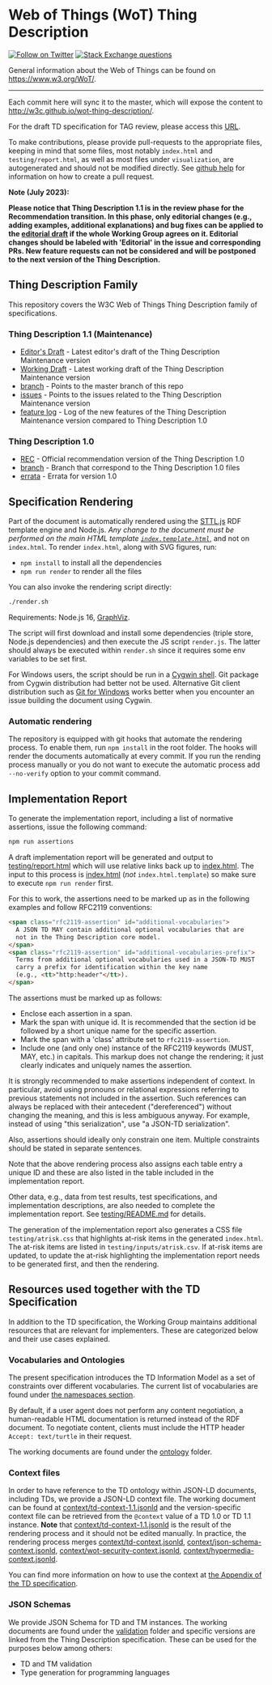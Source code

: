 # Web of Things (WoT) Thing Description

[![Follow on Twitter](https://img.shields.io/twitter/follow/W3C_WoT.svg?label=follow+W3C_WoT)](https://twitter.com/W3C_WoT)
[![Stack Exchange questions](https://img.shields.io/stackexchange/stackoverflow/t/web-of-things?style=plastic)](https://stackoverflow.com/questions/tagged/web-of-things)

General information about the Web of Things can be found on https://www.w3.org/WoT/.
  
---

Each commit here will sync it to the master, which will expose the content to http://w3c.github.io/wot-thing-description/.

For the draft TD specification for TAG review, please access this [URL](https://cdn.staticaly.com/gh/w3c/wot-thing-description/TD-TAG-review/index.html?env=dev).

To make contributions, please provide pull-requests to the appropriate files,
keeping in mind that some files, most notably `index.html` and `testing/report.html`, 
as well as most files under `visualization`, are
autogenerated and should not be modified directly.
See [github help](https://help.github.com/articles/using-pull-requests/) for 
information on how to create a pull request.

__Note (July 2023):__

__Please notice that Thing Description 1.1 is in the review phase for the Recommendation transition. 
In this phase, only editorial changes (e.g., adding examples, additional explanations) and bug fixes can be applied to the [editorial draft](http://w3c.github.io/wot-thing-description/) if the whole Working Group agrees on it. Editorial changes should be labeled with 'Editorial' in the issue and corresponding PRs. New feature requests can not be considered and will be postponed to the next version of the Thing Description.__  

## Thing Description Family
This repository covers the W3C Web of Things Thing Description family of specifications.

### Thing Description 1.1 (Maintenance)
* [Editor's Draft](http://w3c.github.io/wot-thing-description/) - Latest editor's draft of the Thing Description Maintenance version 
* [Working Draft](https://www.w3.org/TR/wot-thing-description11/) - Latest working draft of the Thing Description Maintenance version 
* [branch](https://github.com/w3c/wot-thing-description/) - Points to the master branch of this repo
* [issues](https://github.com/w3c/wot-thing-description/issues) - Points to the issues related to the Thing Description Maintenance version
* [feature log](https://github.com/w3c/wot-thing-description/blob/master/NEW_FEATURES.md) - Log of the new features of the Thing Description Maintenance version compared to Thing Description 1.0


### Thing Description 1.0
* [REC](https://www.w3.org/TR/2020/REC-wot-thing-description-20200409/) - Official recommendation version of the Thing Description 1.0
* [branch](https://github.com/w3c/wot-thing-description/tree/wot-td-1.0) - Branch that correspond to the Thing Description 1.0 files
* [errata](https://w3c.github.io/wot-thing-description/errata.html) -  Errata for version 1.0 

## Specification Rendering

Part of the document is automatically rendered using the [STTL.js](https://github.com/vcharpenay/STTL.js/) RDF template engine and Node.js.
_Any change to the document must be performed on the main HTML template [`index.template.html`](index.template.html)_, and not on `index.html`.
To render `index.html`, along with SVG figures, run: 

- `npm install` to install all the dependencies
- `npm run render` to render all the files

You can also invoke the rendering script directly:

```sh
./render.sh
```

Requirements: Node.js 16, [GraphViz](https://graphviz.org/).

The script will first download and install some dependencies (triple store, Node.js dependencies) and then execute the JS script `render.js`.
The latter should always be executed within `render.sh` since it requires some env variables to be set first.

For Windows users, the script should be run in a [Cygwin shell](http://cygwin.com/). Git package from Cygwin distribution had better not be used. Alternative Git client distribution such as [Git for Windows](https://gitforwindows.org/) works better when you encounter an issue building the document using Cygwin.

### Automatic rendering
The repository is equipped with git hooks that automate the rendering process. To enable them, run `npm install` in the root folder. The hooks will render the documents automatically at every commit.
If you run the rending process manually or you do not want to execute the automatic process add `--no-verify` option to your commit command. 

## Implementation Report

To generate the implementation report,
including a list of normative assertions,
issue the following command:

```sh
npm run assertions
```
A draft implementation report will be generated and output to
[testing/report.html](testing/report.html)
which will use relative links back up to [index.html](index.html).
The input to this process is [index.html](index.html)
(_not_ `index.html.template`) so make sure to execute `npm run render` first.

For this to work, the assertions need to 
be marked up as in the following examples and follow RFC2119 conventions:
```html
<span class="rfc2119-assertion" id="additional-vocabularies">
  A JSON TD MAY contain additional optional vocabularies that are 
  not in the Thing Description core model.
</span>
<span class="rfc2119-assertion" id="additional-vocabularies-prefix">
  Terms from additional optional vocabularies used in a JSON-TD MUST 
  carry a prefix for identification within the key name
  (e.g., <tt>"http:header"</tt>).
</span>
```

The assertions must be marked up as follows:
* Enclose each assertion in a span.
* Mark the span with unique id.
  It is recommended that the section id be followed
  by a short unique name for the specific assertion.
* Mark the span with a 'class' attribute set to `rfc2119-assertion`.
* Include one (and only one) instance of the RFC2119 keywords (MUST, MAY, etc.)
  in capitals.
This markup does not change the rendering; it just clearly indicates
and uniquely names the assertion.

It is strongly recommended to make assertions independent of context.
In particular, avoid using pronouns or relational expressions
referring to previous statements not included in the assertion.
Such references can always be replaced with their
antecedent ("dereferenced") without changing the meaning,
and this is less ambiguous anyway.
For example, instead of using "this serialization", use
"a JSON-TD serialization".

Also, assertions should ideally only constrain one item.
Multiple constraints should be stated in separate sentences.

Note that the above rendering process also assigns each
table entry a unique ID and these are also listed in the 
table included in the implementation report.

Other data, e.g., data from test results, test specifications,
and implementation descriptions, are also needed to complete the 
implementation report.  See [testing/README.md](testing/README.md)
for details.

The generation of the implementation report also generates a CSS file
`testing/atrisk.css`
that highlights at-risk items in the generated `index.html`.  The at-risk
items are listed in `testing/inputs/atrisk.csv`.  If at-risk items are
updated, to update the at-risk highlighting the implementation report
needs to be generated first, and then the rendering.

## Resources used together with the TD Specification

In addition to the TD specification, the Working Group maintains additional resources that are relevant for implementers.
These are categorized below and their use cases explained.

### Vocabularies and Ontologies

The present specification introduces the TD Information Model as a set of constraints over different vocabularies.
The current list of vocabularies are found under [the namespaces section](https://w3c.github.io/wot-thing-description/#namespaces).

By default, if a user agent does not perform any content negotiation, a human-readable HTML documentation is returned instead of the RDF document. 
To negotiate content, clients must include the HTTP header `Accept: text/turtle` in their request.

The working documents are found under the [ontology](./ontology) folder.

### Context files

In order to have reference to the TD ontology within JSON-LD documents, including TDs, we provide a JSON-LD context file.
The working document can be found at [context/td-context-1.1.jsonld](./context/td-context-1.1.jsonld) and the version-specific context file can be retrieved from the `@context` value of a TD 1.0 or TD 1.1 instance. **Note** that  [context/td-context-1.1.jsonld](./context/td-context-1.1.jsonld) is the result of the rendering process and it should not be edited manually. In practice, the rendering process merges [context/td-context.jsonld](./context/td-context.jsonld), [context/json-schema-context.jsonld](./context/json-schema-context.jsonld), [context/wot-security-context.jsonld](./context/wot-security-context.jsonld), [context/hypermedia-context.jsonld](./context/hypermedia-context.jsonld).  

You can find more information on how to use the context at [the Appendix of the TD specification](https://w3c.github.io/wot-thing-description/#json-ld-ctx-usage).

### JSON Schemas

We provide JSON Schema for TD and TM instances.
The working documents are found under the [validation](./validation/) folder and specific versions are linked from the Thing Description specification.
These can be used for the purposes below among others:

* TD and TM validation
* Type generation for programming languages
